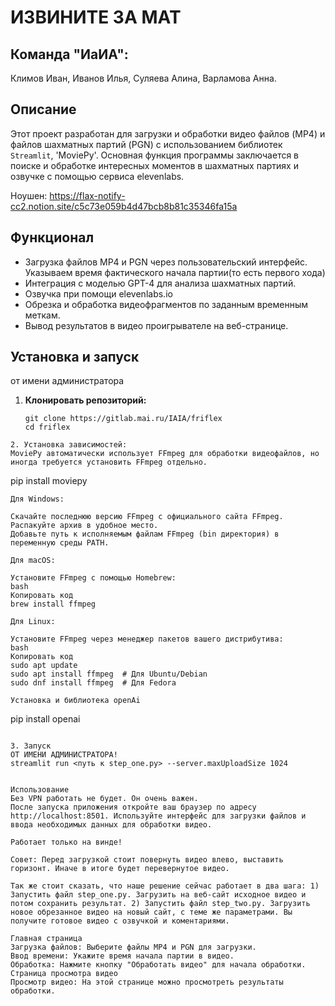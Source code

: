 # ИЗВИНИТЕ ЗА МАТ

## Команда "ИаИА":
Климов Иван,
Иванов Илья,
Суляева Алина,
Варламова Анна.

## Описание

Этот проект разработан для загрузки и обработки видео файлов (MP4) и файлов шахматных партий (PGN) с использованием библиотек `Streamlit`, 'MoviePy'. Основная функция программы заключается в поиске и обработке интересных моментов в шахматных партиях и озвучке с помощью сервиса elevenlabs. 

Ноушен: https://flax-notify-cc2.notion.site/c5c73e059b4d47bcb8b81c35346fa15a

## Функционал

- Загрузка файлов MP4 и PGN через пользовательский интерфейс. Указываем время фактического начала партии(то есть первого хода)
- Интеграция с моделью GPT-4 для анализа шахматных партий.
- Озвучка при помощи elevenlabs.io
- Обрезка и обработка видеофрагментов по заданным временным меткам.
- Вывод результатов в видео проигрывателе на веб-странице.

## Установка и запуск

от имени администратора

1. **Клонировать репозиторий:**
   ```
   git clone https://gitlab.mai.ru/IAIA/friflex
   cd friflex
```
2. Установка зависимостей:
MoviePy автоматически использует FFmpeg для обработки видеофайлов, но иногда требуется установить FFmpeg отдельно.

```
pip install moviepy
```
Для Windows:

Скачайте последнюю версию FFmpeg с официального сайта FFmpeg.
Распакуйте архив в удобное место.
Добавьте путь к исполняемым файлам FFmpeg (bin директория) в переменную среды PATH.

Для macOS:

Установите FFmpeg с помощью Homebrew:
bash
Копировать код
brew install ffmpeg

Для Linux:

Установите FFmpeg через менеджер пакетов вашего дистрибутива:
bash
Копировать код
sudo apt update
sudo apt install ffmpeg  # Для Ubuntu/Debian
sudo dnf install ffmpeg  # Для Fedora

Установка и библиотека openAi
```
pip install openai

```

3. Запуск
ОТ ИМЕНИ АДМИНИСТРАТОРА!
streamlit run <путь к step_one.py> --server.maxUploadSize 1024


Использование
Без VPN работать не будет. Он очень важен.
После запуска приложения откройте ваш браузер по адресу http://localhost:8501. Используйте интерфейс для загрузки файлов и ввода необходимых данных для обработки видео.

Работает только на винде!

Совет: Перед загрузкой стоит повернуть видео влево, выставить горизонт. Иначе в итоге будет перевернутое видео.

Так же стоит сказать, что наше решение сейчас работает в два шага: 1) Запустить файл step_one.py. Загрузить на веб-сайт исходное видео и потом сохранить результат. 2) Запустить файл step_two.py. Загрузить новое обрезанное видео на новый сайт, с теме же параметрами. Вы получите готовое видео с озвучкой и коментариями.

Главная страница
Загрузка файлов: Выберите файлы MP4 и PGN для загрузки.
Ввод времени: Укажите время начала партии в видео.
Обработка: Нажмите кнопку "Обработать видео" для начала обработки.
Страница просмотра видео
Просмотр видео: На этой странице можно просмотреть результаты обработки.
